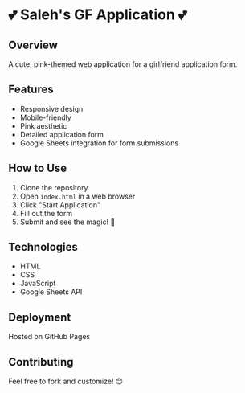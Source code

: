 # 💕 Saleh's GF Application 💕

## Overview
A cute, pink-themed web application for a girlfriend application form.

## Features
- Responsive design
- Mobile-friendly
- Pink aesthetic
- Detailed application form
- Google Sheets integration for form submissions

## How to Use
1. Clone the repository
2. Open `index.html` in a web browser
3. Click "Start Application"
4. Fill out the form
5. Submit and see the magic! 💖

## Technologies
- HTML
- CSS
- JavaScript
- Google Sheets API

## Deployment
Hosted on GitHub Pages

## Contributing
Feel free to fork and customize! 😊
